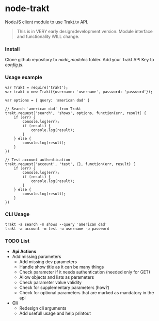 node-trakt
=====

NodeJS client module to use Trakt.tv API.

> This is in VERY early design/development version. Module interface and functionality WILL change.

### Install
 Clone github repository to *node_modules* folder.
 Add your Trakt API Key to *config.js*.

### Usage example
	var Trakt = require('trakt');
	var trakt = new Trakt({username: 'username', password: 'password'}); 

	var options = { query: 'american dad' }

	// Search 'american dad' from Trakt
	trakt.request('search', 'shows', options, function(err, result) {
		if (err) {
			console.log(err);
			if (result) {
				console.log(result);
			}
		} else {
			console.log(result);
		}
	})

	// Test account authentication
	trakt.request('account', 'test', {}, function(err, result) {
		if (err) {
			console.log(err);
			if (result) {
				console.log(result);
			}
		} else {
			console.log(result);
		}
	})

### CLI Usage
	trakt -a search -m shows --query 'american dad'
	trakt -a account -m test -u username -p password

### TODO List
 - **Api Actions**
  - Add missing parameters
	- Add missing dev parameters
	- Handle show title as it can be many things
	- Check parameter if it needs authentication (needed only for GET)
	- Allow objects and lists as parameters
	- Check parameter value validity
	- Check for supplementary parameters (how?)
	- Check for optional parameters that are marked as mandatory in the api
 - **Cli**
 	- Redesign cli arguments
 	- Add usefull usage and help printout



